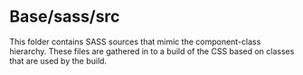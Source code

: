 # Base/sass/src

This folder contains SASS sources that mimic the component-class hierarchy. These files
are gathered in to a build of the CSS based on classes that are used by the build.
